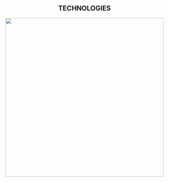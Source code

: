 

<!--Languages and Tools Section-->       
<h2 align="center">TECHNOLOGIES</h2> 
<p align="center">
<img width="500px"  src="https://skillicons.dev/icons?i=java,spring,js,nodejs,react,angular&perline=10"  />
</p>
